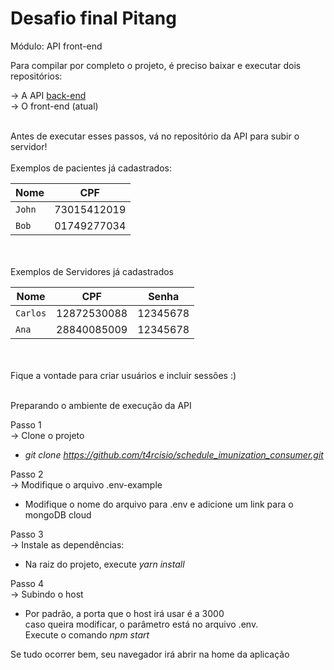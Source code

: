 # Desafio final Pitang

Módulo: API front-end

Para compilar por completo o projeto, é preciso baixar e executar dois repositórios:

->	A API [back-end](https://github.com/t4rcisio/schedule_imunization_api) <br/>
->	O front-end (atual)

<br/>
Antes de executar esses passos, vá no repositório da API para subir o servidor!
<br/>
<br/>
Exemplos de pacientes já cadastrados:

 Nome           | CPF           |
| ------------- | ------------- |
| `John`        | 73015412019   |
| `Bob`         | 01749277034   |

<br/>
<br/> 
Exemplos de Servidores já cadastrados

 Nome           | CPF           | Senha       |
| ------------- | ------------- | --------    |
| `Carlos`      | 12872530088   | 12345678    |
| `Ana`         | 28840085009   | 12345678    |
<br/>

<br/>
Fique a vontade para criar usuários e incluir sessões :)
<br/>
<br/>


Preparando o ambiente de execução da API

Passo 1<br/>
-> Clone o projeto
- *git clone https://github.com/t4rcisio/schedule_imunization_consumer.git*

Passo 2<br/>
-> Modifique o arquivo .env-example
-  Modifique o nome do arquivo para .env e adicione um link para o mongoDB cloud

Passo 3 <br/>
-> Instale as dependências:
- Na raiz do projeto, execute  *yarn install*

Passo 4 <br/>
-> Subindo o host
- Por padrão, a porta que o host irá usar é a 3000<br />
        caso queira modificar, o parâmetro está no arquivo .env.<br />
        Execute o comando *npm start*

Se tudo ocorrer bem, seu navegador irá abrir na home da aplicação<br />


